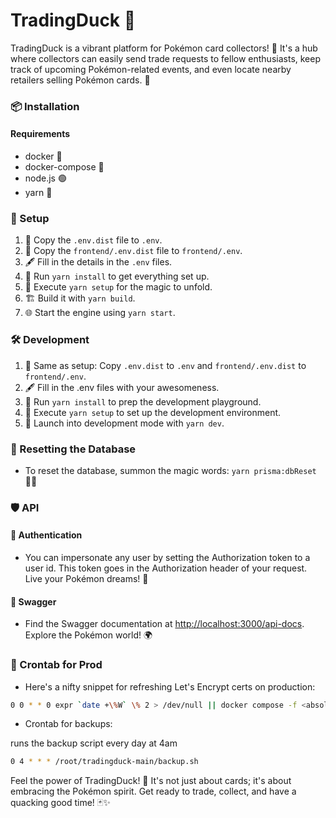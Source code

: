 # TradingDuck 🦆

TradingDuck is a vibrant platform for Pokémon card collectors! 🌟 It's a hub where collectors can easily send trade requests to fellow enthusiasts, keep track of upcoming Pokémon-related events, and even locate nearby retailers selling Pokémon cards. 🎉

### 📦 Installation

#### Requirements
- docker 🐳
- docker-compose 🐋
- node.js 🟢
- yarn 🧶

### 🚀 Setup

1. 📝 Copy the `.env.dist` file to `.env`.
2. 📝 Copy the `frontend/.env.dist` file to `frontend/.env`.
3. 🖋️ Fill in the details in the `.env` files.
4. 🔧 Run `yarn install` to get everything set up.
5. 🔨 Execute `yarn setup` for the magic to unfold.
6. 🏗️ Build it with `yarn build`.
7. 🌐 Start the engine using `yarn start`.

### 🛠️ Development

1. 📝 Same as setup: Copy `.env.dist` to `.env` and `frontend/.env.dist` to `frontend/.env`.
2. 🖋️ Fill in the .env files with your awesomeness.
3. 🔧 Run `yarn install` to prep the development playground.
4. 🔨 Execute `yarn setup` to set up the development environment.
5. 🚀 Launch into development mode with `yarn dev`.

### 🔄 Resetting the Database

- To reset the database, summon the magic words: `yarn prisma:dbReset` 🧙‍♂️

### 🛡️ API

#### 🛂 Authentication

- You can impersonate any user by setting the Authorization token to a user id. This token goes in the Authorization header of your request. Live your Pokémon dreams! 🌈

#### 📘 Swagger

- Find the Swagger documentation at [http://localhost:3000/api-docs](http://localhost:3000/api-docs). Explore the Pokémon world! 🌍

### 🔄 Crontab for Prod

- Here's a nifty snippet for refreshing Let's Encrypt certs on production:

```bash
0 0 * * 0 expr `date +\%W` \% 2 > /dev/null || docker compose -f <absolute path to folder>/docker-compose-le.yaml up && docker exec -it nginx-service nginx -s reload
```

- Crontab for backups:

runs the backup script every day at 4am 

```bash
0 4 * * * /root/tradingduck-main/backup.sh
```

Feel the power of TradingDuck! 🌟 It's not just about cards; it's about embracing the Pokémon spirit. Get ready to trade, collect, and have a quacking good time! 🃏✨
